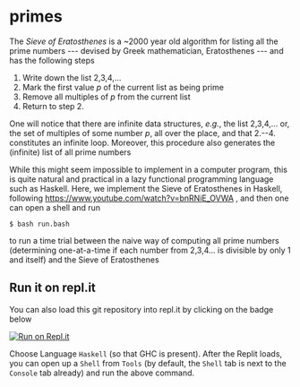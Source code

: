 # primes

The _Sieve of Eratosthenes_ is a ~2000 year old algorithm for listing
all the prime numbers --- devised by Greek mathematician, Eratosthenes
--- and has the following steps

1. Write down the list 2,3,4,...
2. Mark the first value _p_ of the current list as being prime
3. Remove all multiples of _p_ from the current list
4. Return to step 2.

One will notice that there are infinite data structures, _e.g._, the
list 2,3,4,... or, the set of multiples of some number _p_, all over
the place, and that 2.--4. constitutes an infinite loop.  Moreover,
this procedure also generates the (infinite) list of all prime numbers

While this might seem impossible to implement in a computer program,
this is quite natural and practical in a lazy functional programming
language such as Haskell.  Here, we implement the Sieve of
Eratosthenes in Haskell, following
https://www.youtube.com/watch?v=bnRNiE_OVWA , and then one can open a
shell and run

    $ bash run.bash

to run a time trial between the naive way of computing all prime
numbers (determining one-at-a-time if each number from 2,3,4... is
divisible by only 1 and itself) and the Sieve of Eratosthenes

## Run it on repl.it

You can also load this git repository into repl.it by clicking on the
badge below

[![Run on Repl.it](https://repl.it/badge/github/murraypatterson/primes)](https://repl.it/github/murraypatterson/primes)

Choose Language `Haskell` (so that GHC is present).  After the Replit
loads, you can open up a `Shell` from `Tools` (by default, the `Shell`
tab is next to the `Console` tab already) and run the above command.
